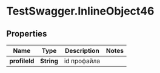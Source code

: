 # TestSwagger.InlineObject46

## Properties

Name | Type | Description | Notes
------------ | ------------- | ------------- | -------------
**profileId** | **String** | id профайла | 


